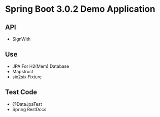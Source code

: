 # Spring Boot 3.0.2 Demo Application

## API 
- SignWith

## Use 
- JPA For H2(Mem) Database
- Mapstruct
- six2six Fixture

## Test Code
- @DataJpaTest 
- Spring RestDocs
